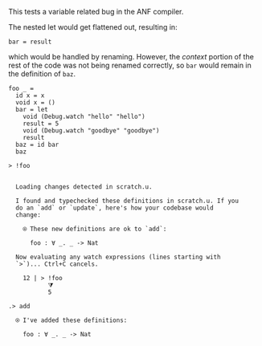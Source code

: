 
This tests a variable related bug in the ANF compiler.

The nested let would get flattened out, resulting in:

    bar = result

which would be handled by renaming. However, the _context_ portion of
the rest of the code was not being renamed correctly, so `bar` would
remain in the definition of `baz`.

```unison
foo _ =
  id x = x
  void x = ()
  bar = let
    void (Debug.watch "hello" "hello")
    result = 5
    void (Debug.watch "goodbye" "goodbye")
    result
  baz = id bar
  baz

> !foo
```

```ucm

  Loading changes detected in scratch.u.

  I found and typechecked these definitions in scratch.u. If you
  do an `add` or `update`, here's how your codebase would
  change:
  
    ⍟ These new definitions are ok to `add`:
    
      foo : ∀ _. _ -> Nat
  
  Now evaluating any watch expressions (lines starting with
  `>`)... Ctrl+C cancels.

    12 | > !foo
           ⧩
           5

```
```ucm
.> add

  ⍟ I've added these definitions:
  
    foo : ∀ _. _ -> Nat

```
